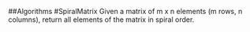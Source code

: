 ##Algorithms
#SpiralMatrix
Given a matrix of m x n elements (m rows, n columns), return all elements of the matrix in spiral order.
